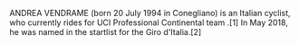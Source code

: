 ANDREA VENDRAME (born 20 July 1994 in Conegliano) is an Italian cyclist, who currently rides for UCI Professional Continental team .[1] In May 2018, he was named in the startlist for the Giro d'Italia.[2]
